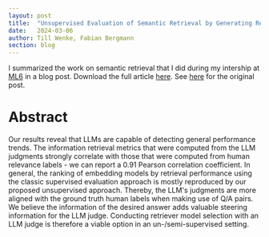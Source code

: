 ```yaml
---
layout: post
title:  "Unsupervised Evaluation of Semantic Retrieval by Generating Relevance Judgments with an LLM Judge"
date:   2024-03-06
author: Till Wenke, Fabian Bergmann
section: blog
---
```

I summarized the work on semantic retrieval that I did during my intership at [ML6](https://www.ml6.eu/) in a blog post.
Download the full article [here](https://raw.githubusercontent.com/tillwenke/tillwenke.github.io/main/_posts/assets/ml6_blog_post.pdf).
See [here]() for the original post.

# Abstract

Our results reveal that LLMs are capable of detecting general performance trends. The information retrieval metrics that were computed from the LLM judgments strongly correlate with those that were computed from human relevance labels - we can report a 0.91 Pearson correlation coefficient. In general, the ranking of embedding models by retrieval performance using the classic supervised evaluation approach is mostly reproduced by our proposed unsupervised approach. Thereby, the LLM's judgments are more aligned with the ground truth human labels when making use of  Q/A pairs. We believe the information of the desired answer adds valuable steering information for the LLM judge. Conducting retriever model selection with an LLM judge is therefore a viable option in an un-/semi-supervised setting.